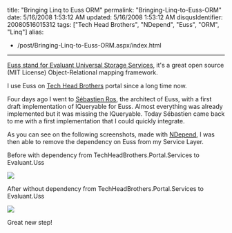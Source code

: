 title: "Bringing Linq to Euss ORM"
permalink: "Bringing-Linq-to-Euss-ORM"
date: 5/16/2008 1:53:12 AM
updated: 5/16/2008 1:53:12 AM
disqusIdentifier: 20080516015312
tags: ["Tech Head Brothers", "NDepend", "Euss", "ORM", "Linq"]
alias:
 - /post/Bringing-Linq-to-Euss-ORM.aspx/index.html
---
[Euss stand for Evaluant Universal Storage Services](http://euss.evaluant.com/), it's a great open source (MIT License) Object-Relational mapping framework.

I use Euss on [Tech Head Brothers](http://www.techheadbrothers.com/) portal since a long time now.
<!-- more -->

Four days ago I went to [Sébastien Ros](http://www.dotnetguru2.org/sebastienros/), the architect of Euss, with a first draft implementation of IQueryable<T> for Euss. Almost everything was already implemented but it was missing the IQueryable<T>. Today Sébastien came back to me with a first implementation that I could quickly integrate.

As you can see on the following screenshots, made with [NDepend](http://www.ndepend.com/), I was then able to remove the dependency on Euss from my Service Layer.

Before with dependency from TechHeadBrothers.Portal.Services to Evaluant.Uss

![](http://farm3.static.flickr.com/2051/2495212684_3c820458eb_o.jpg) 

After without dependency from TechHeadBrothers.Portal.Services to Evaluant.Uss

![](http://farm4.static.flickr.com/3229/2495250970_a703e36eef_o.jpg) 

Great new step! 

